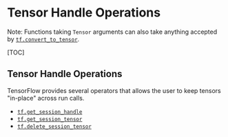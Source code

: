 # Tensor Handle Operations

Note: Functions taking `Tensor` arguments can also take anything accepted by
<a href="../../api_docs/python/tf/convert_to_tensor.md"><code>tf.convert_to_tensor</code></a>.

[TOC]

<h2 id="Tensor_Handle_Operations">Tensor Handle Operations</h2>

TensorFlow provides several operators that allows the user to keep tensors
"in-place" across run calls.

*   <a href="../../api_docs/python/tf/get_session_handle.md"><code>tf.get_session_handle</code></a>
*   <a href="../../api_docs/python/tf/get_session_tensor.md"><code>tf.get_session_tensor</code></a>
*   <a href="../../api_docs/python/tf/delete_session_tensor.md"><code>tf.delete_session_tensor</code></a>
